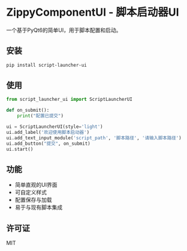 # ZippyComponentUI - 脚本启动器UI

一个基于PyQt6的简单UI，用于脚本配置和启动。

## 安装

```bash
pip install script-launcher-ui
```

## 使用

```python
from script_launcher_ui import ScriptLauncherUI

def on_submit():
    print("配置已提交")

ui = ScriptLauncherUI(style='light')
ui.add_label('欢迎使用脚本启动器')
ui.add_text_input_module('script_path', '脚本路径', '请输入脚本路径')
ui.add_button("提交", on_submit)
ui.start()
```

## 功能

- 简单直观的UI界面
- 可自定义样式
- 配置保存与加载
- 易于与现有脚本集成

## 许可证

MIT
